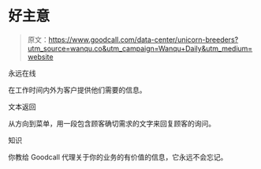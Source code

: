 # 好主意

> 原文：<https://www.goodcall.com/data-center/unicorn-breeders?utm_source=wanqu.co&utm_campaign=Wanqu+Daily&utm_medium=website>

永远在线

在工作时间内外为客户提供他们需要的信息。

文本返回

从方向到菜单，用一段包含顾客确切需求的文字来回复顾客的询问。

知识

你教给 Goodcall 代理关于你的业务的有价值的信息，它永远不会忘记。